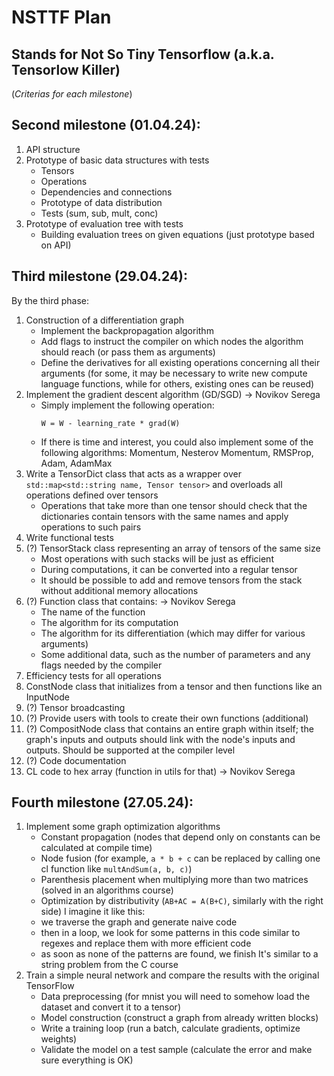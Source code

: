 # NSTTF Plan
## Stands for Not So Tiny Tensorflow (a.k.a. Tensorlow Killer)
(_Criterias for each milestone_)

## Second milestone (01.04.24):
1. API structure
2. Prototype of basic data structures with tests
   - Tensors
   - Operations
   - Dependencies and connections
   - Prototype of data distribution
   - Tests (sum, sub, mult, conc)
3. Prototype of evaluation tree with tests
   - Building evaluation trees on given equations (just prototype based on API)

## Third milestone (29.04.24):
By the third phase:
1. Construction of a differentiation graph
   - Implement the backpropagation algorithm
   - Add flags to instruct the compiler on which nodes the algorithm should reach (or pass them as arguments)
   - Define the derivatives for all existing operations concerning all their arguments (for some, it may be necessary to write new compute language functions, while for others, existing ones can be reused)
2. Implement the gradient descent algorithm (GD/SGD) -> Novikov Serega
   - Simply implement the following operation:
     ```
     W = W - learning_rate * grad(W)
     ```
   - If there is time and interest, you could also implement some of the following algorithms: Momentum, Nesterov Momentum, RMSProp, Adam, AdamMax
3. Write a TensorDict class that acts as a wrapper over
   `std::map<std::string name, Tensor tensor>` and overloads all operations defined over tensors
   - Operations that take more than one tensor should check that the dictionaries contain tensors with the same names and apply operations to such pairs
4. Write functional tests
5. (?) TensorStack class representing an array of tensors of the same size
   - Most operations with such stacks will be just as efficient
   - During computations, it can be converted into a regular tensor
   - It should be possible to add and remove tensors from the stack without additional memory allocations
6. (?) Function class that contains: -> Novikov Serega
   - The name of the function
   - The algorithm for its computation
   - The algorithm for its differentiation (which may differ for various arguments)
   - Some additional data, such as the number of parameters and any flags needed by the compiler
7. Efficiency tests for all operations
8. ConstNode class that initializes from a tensor and then functions like an InputNode
9. (?) Tensor broadcasting
10. (?) Provide users with tools to create their own functions (additional)
11. (?) CompositNode class that contains an entire graph within itself; the graph's inputs and outputs should link with the node's inputs and outputs. Should be supported at the compiler level
12. (?) Code documentation
13. CL code to hex array (function in utils for that) -> Novikov Serega

## Fourth milestone (27.05.24):
1. Implement some graph optimization algorithms
   - Constant propagation (nodes that depend only on constants can be calculated at compile time)
   - Node fusion (for example, `a * b + c` can be replaced by calling one cl function like `multAndSum(a, b, c)`)
   - Parenthesis placement when multiplying more than two matrices (solved in an algorithms course)
   - Optimization by distributivity (`AB+AC = A(B+C)`, similarly with the right side)
I imagine it like this:
   - we traverse the graph and generate naive code
   - then in a loop, we look for some patterns in this code similar to regexes and replace them with more efficient code
   - as soon as none of the patterns are found, we finish
It's similar to a string problem from the C course
2. Train a simple neural network and compare the results with the original TensorFlow
   - Data preprocessing (for mnist you will need to somehow load the dataset and convert it to a tensor)
   - Model construction (construct a graph from already written blocks)
   - Write a training loop (run a batch, calculate gradients, optimize weights)
   - Validate the model on a test sample (calculate the error and make sure everything is OK)
